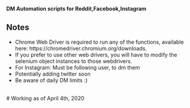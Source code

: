 <strong>DM Automation scripts for Reddit,Facebook,Instagram</strong>

## Notes
<ul>
	<li>Chrome Web Driver is required to run any of the functions, available here: https://chromedriver.chromium.org/downloads.</li>
	<li>If you prefer to use other web drivers, you will have to modify the selenium object instances to those webdrivers.</li>
	<li>For Instagram: Must be following user, to dm them</li>
	<li>Potentially adding twitter soon</li>
	<li>Be aware of daily DM limits :)</li>
</ul>
 
 <br>
# Working as of April 4th, 2020
